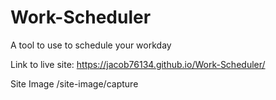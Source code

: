 # Work-Scheduler

A tool to use to schedule your workday

Link to live site: https://jacob76134.github.io/Work-Scheduler/

  
Site Image /site-image/capture
